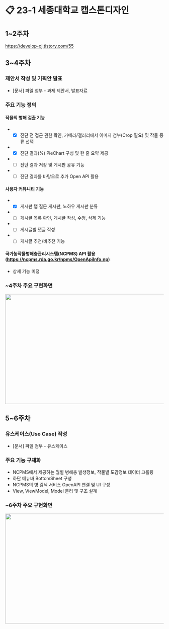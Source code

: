 # 📋 23-1 세종대학교 캡스톤디자인

## 1~2주차
https://develop-oj.tistory.com/55

## 3~4주차
### 제안서 작성 및 기획안 발표   
* [문서] 파일 첨부 - 과제 제안서, 발표자료
### 주요 기능 정의
#### 작물의 병해 검출 기능   
* - [x] 진단 전 접근 권한 확인, 카메라/갤러리에서 이미지 첨부(Crop 필요) 및 작물 종류 선택
* - [x] 진단 결과(%) PieChart 구성 및 한 줄 요약 제공
* - [ ] 진단 결과 저장 및 게시판 공유 기능
* - [ ] 진단 결과를 바탕으로 추가 Open API 활용

#### 사용자 커뮤니티 기능
* - [x] 게시판 탭 질문 게시판, 노하우 게시판 분류
* - [ ] 게시글 목록 확인, 게시글 작성, 수정, 삭제 기능
* - [ ] 게시글별 댓글 작성
* - [ ] 게시글 추천/비추천 기능

#### 국가농작물병해충관리시스템(NCPMS) API 활용 (https://ncpms.rda.go.kr/npms/OpenApiInfo.np)
* 상세 기능 미정

### ~4주차 주요 구현화면
<img src="https://user-images.githubusercontent.com/98886487/230277439-3366642f-f2b7-4bae-a2fe-5408d2e599be.png" width="700" height="350" /> 

## 5~6주차
### 유스케이스(Use Case) 작성
* [문서] 파일 첨부 - 유스케이스

### 주요 기능 구체화
* NCPMS에서 제공하는 월별 병해충 발생정보, 작물별 도감정보 데이터 크롤링
* 하단 메뉴바 BottomSheet 구성
* NCPMS의 병 검색 서비스 OpenAPI 연결 및 UI 구성
* View, ViewModel, Model 분리 및 구조 설계

### ~6주차 주요 구현화면
<img src="https://user-images.githubusercontent.com/98886487/230278323-508615ca-3cad-4899-a0af-ae687242b83a.png" width="700" height="350" /> 

